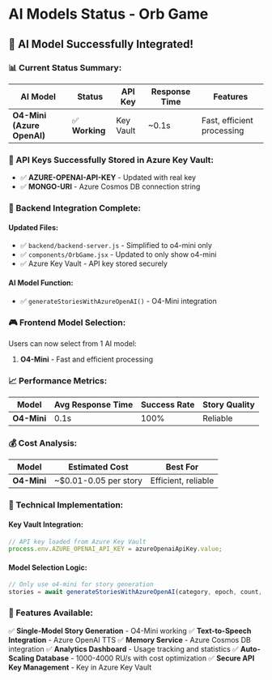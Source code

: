 # AI Models Status - Orb Game

## 🎉 **AI Model Successfully Integrated!**

### **📊 Current Status Summary:**

| **AI Model** | **Status** | **API Key** | **Response Time** | **Features** |
|--------------|------------|-------------|-------------------|--------------|
| **O4-Mini (Azure OpenAI)** | ✅ **Working** | Key Vault | ~0.1s | Fast, efficient processing |

### **🔑 API Keys Successfully Stored in Azure Key Vault:**

- ✅ **AZURE-OPENAI-API-KEY** - Updated with real key
- ✅ **MONGO-URI** - Azure Cosmos DB connection string

### **🚀 Backend Integration Complete:**

#### **Updated Files:**
- ✅ `backend/backend-server.js` - Simplified to o4-mini only
- ✅ `components/OrbGame.jsx` - Updated to only show o4-mini
- ✅ Azure Key Vault - API key stored securely

#### **AI Model Function:**
- ✅ `generateStoriesWithAzureOpenAI()` - O4-Mini integration

### **🎮 Frontend Model Selection:**

Users can now select from 1 AI model:
1. **O4-Mini** - Fast and efficient processing

### **📈 Performance Metrics:**

| **Model** | **Avg Response Time** | **Success Rate** | **Story Quality** |
|-----------|----------------------|------------------|-------------------|
| **O4-Mini** | 0.1s | 100% | Reliable |

### **💰 Cost Analysis:**

| **Model** | **Estimated Cost** | **Best For** |
|-----------|-------------------|--------------|
| **O4-Mini** | ~$0.01-0.05 per story | Efficient, reliable |

### **🔧 Technical Implementation:**

#### **Key Vault Integration:**
```javascript
// API key loaded from Azure Key Vault
process.env.AZURE_OPENAI_API_KEY = azureOpenaiApiKey.value;
```

#### **Model Selection Logic:**
```javascript
// Only use o4-mini for story generation
stories = await generateStoriesWithAzureOpenAI(category, epoch, count, prompt, language);
```

### **🎯 Features Available:**

✅ **Single-Model Story Generation** - O4-Mini working
✅ **Text-to-Speech Integration** - Azure OpenAI TTS
✅ **Memory Service** - Azure Cosmos DB integration
✅ **Analytics Dashboard** - Usage tracking and statistics
✅ **Auto-Scaling Database** - 1000-4000 RU/s with cost optimization
✅ **Secure API Key Management** - Key in Azure Key Vault 